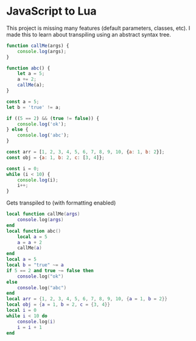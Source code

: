 # JavaScript to Lua

This project is missing many features (default parameters, classes, etc). I made this to learn about transpiling using an abstract syntax tree.

```javascript
function callMe(args) {
    console.log(args);
}

function abc() {
    let a = 5;
    a += 2;
    callMe(a);
}

const a = 5;
let b = 'true' != a;

if ((5 == 2) && (true != false)) {
    console.log('ok');
} else {
    console.log('abc');
}

const arr = [1, 2, 3, 4, 5, 6, 7, 8, 9, 10, {a: 1, b: 2}];
const obj = {a: 1, b: 2, c: [3, 4]};

const i = 0;
while (i < 10) {
    console.log(i);
    i++;
}
```
Gets transpiled to (with formatting enabled)
```lua
local function callMe(args)
    console.log(args)
end
local function abc()
    local a = 5
    a = a + 2
    callMe(a)
end
local a = 5
local b = "true" ~= a
if 5 == 2 and true ~= false then
    console.log("ok")
else
    console.log("abc")
end
local arr = {1, 2, 3, 4, 5, 6, 7, 8, 9, 10, {a = 1, b = 2}}
local obj = {a = 1, b = 2, c = {3, 4}}
local i = 0
while i < 10 do
    console.log(i)
    i = i + 1
end
```
